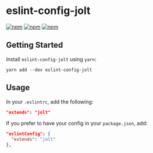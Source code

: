 # eslint-config-jolt

[![npm](https://img.shields.io/npm/v/eslint-config-jolt.svg)](https://www.npmjs.com/package/eslint-config-jolt)
[![npm](https://img.shields.io/npm/dt/eslint-config-jolt.svg)](https://www.npmjs.com/package/eslint-config-jolt)
[![npm](https://img.shields.io/npm/l/eslint-config-jolt.svg)](https://github.com/negativetwelve/eslint-config-jolt/blob/master/LICENSE)

## Getting Started

Install `eslint-config-jolt` using `yarn`:

```shell
yarn add --dev eslint-config-jolt
```

## Usage

In your `.eslintrc`, add the following:

```json
"extends": "jolt"
```

If you prefer to have your config in your `package.json`, add:

```json
"eslintConfig": {
  "extends": "jolt"
},
```
